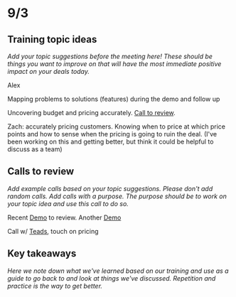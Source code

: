 # 9/3

## Training topic ideas

_Add your topic suggestions before the meeting here! These should be things you want to improve on that will have the most immediate positive impact on your deals today._&#x20;

Alex

Mapping problems to solutions (features) during the demo and follow up

Uncovering budget and pricing accurately. [Call to review](https://app.trywingman.com/guest/sharedCall/bf20227c-8ae6-4f0e-90bb-d43bad6e62ad).&#x20;

Zach: accurately pricing customers. Knowing when to price at which price points and how to sense when the pricing is going to ruin the deal. (I've been working on this and getting better, but think it could be helpful to discuss as a team)

## Calls to review

_Add example calls based on your topic suggestions. Please don't add random calls. Add calls with a purpose. The purpose should be to work on your topic idea and use this call to do so._

Recent [Demo](https://app.trywingman.com/call/97560b16-3194-478a-a724-4b76b4dd7535) to review. Another [Demo](https://app.trywingman.com/call/141d3a92-d237-452e-8b41-81fd6cc07271)

Call w/ [Teads](https://app.trywingman.com/call/ebdbaa6c-c8a2-4020-a546-3a921505ebcd), touch on pricing

##

## Key takeaways

_Here we note down what we've learned based on our training and use as a guide to go back to and look at things we've discussed. Repetition and practice is the way to get better._
